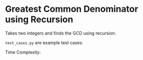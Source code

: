 # Greatest Common Denominator using Recursion 

Takes two integers and finds the GCD using recursion.

`test_cases.py` are example test cases.

Time Complexity: 

